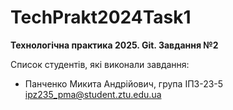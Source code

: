 # TechPrakt2024Task1
**Технологічна практика 2025. Git. Завдання №2**

Список студентів, які виконали завдання:
* Панченко Микита Андрійович, група ІПЗ-23-5
ipz235_pma@student.ztu.edu.ua
